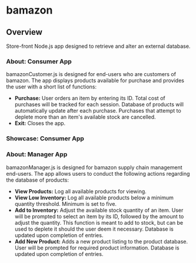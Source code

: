 # bamazon

## Overview
Store-front Node.js app designed to retrieve and alter an external database.

### About: Consumer App
bamazonCustomer.js is designed for end-users who are customers of bamazon. The app displays products available for purchase and provides the user with a short list of functions:
* **Purchase:** User orders an item by entering its ID. Total cost of purchases will be tracked for each session. Database of products will automatically update after each purchase. Purchases that attempt to deplete more than an item's available stock are cancelled.
* **Exit:** Closes the app.

### Showcase: Consumer App

### About: Manager App
bamazonManager.js is designed for bamazon supply chain management end-users. The app allows users to conduct the following actions regarding the database of products:
* **View Products:** Log all available products for viewing.
* **View Low Inventory:** Log all available products below a minimum quantity threshold. Minimum is set to five.
* **Add to Inventory:** Adjust the available stock quantity of an item. User will be prompted to select an item by its ID, followed by the amount to adjust the quantity. This function is meant to add to stock, but can be used to deplete it should the user deem it necessary. Database is updated upon completion of entries.
* **Add New Product:** Adds a new product listing to the product database. User will be prompted for required product information. Database is updated upon completion of entries.